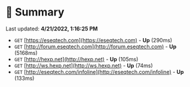 # 📖 Summary
Last updated: **4/21/2022, 1:16:25 PM**

- `GET` [https://eseqtech.com](https://eseqtech.com) - **Up** (290ms)
- `GET` [http://forum.eseqtech.com](http://forum.eseqtech.com) - **Up** (5168ms)
- `GET` [http://hexp.net](http://hexp.net) - **Up** (105ms)
- `GET` [http://ws.hexp.net](http://ws.hexp.net) - **Up** (74ms)
- `GET` [http://eseqtech.com/infoline](http://eseqtech.com/infoline) - **Up** (133ms)
